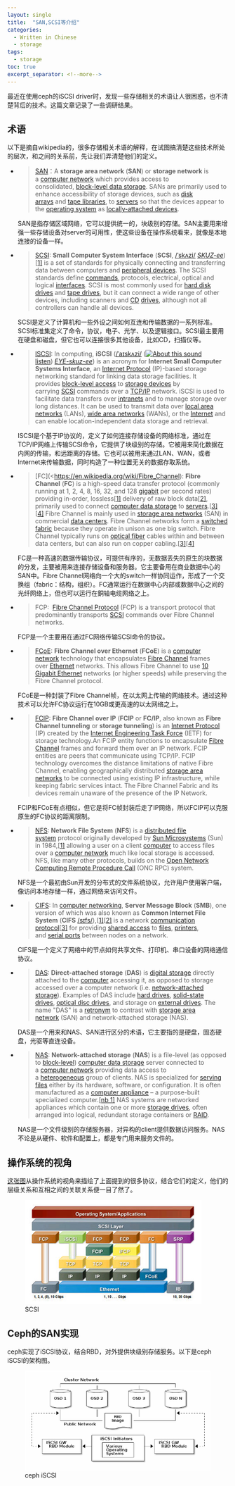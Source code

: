 ```yaml
---
layout: single
title:  "SAN,SCSI等介绍"
categories:
  - Written in Chinese
  - storage
tags:
  - storage
toc: true
excerpt_separator: <!--more-->
---
```


最近在使用ceph的iSCSI driver时，发现一些存储相关的术语让人很困惑，也不清楚背后的技术。这篇文章记录了一些调研结果。

<!--more-->

## 术语

以下是摘自wikipedia的，很多存储相关术语的解释，在试图搞清楚这些技术所处的层次，和之间的关系前，先让我们弄清楚他们的定义。

- > [SAN](<https://en.wikipedia.org/wiki/Storage_area_network>)：A **storage area network** (**SAN**) or **storage network** is a [computer network](https://en.wikipedia.org/wiki/Computer_network) which provides access to consolidated, [block-level data storage](https://en.wikipedia.org/wiki/Block_device). SANs are primarily used to enhance accessibility of storage devices, such as [disk arrays](https://en.wikipedia.org/wiki/Disk_array) and [tape libraries](https://en.wikipedia.org/wiki/Tape_library), to [servers](https://en.wikipedia.org/wiki/Server_(computing)) so that the devices appear to the [operating system](https://en.wikipedia.org/wiki/Operating_system) as [locally-attached devices](https://en.wikipedia.org/wiki/Direct-attached_storage).

  SAN是指存储区域网络，它可以提供统一的，块级别的存储。SAN主要用来增强一些存储设备对server的可用性，使这些设备在操作系统看来，就像是本地连接的设备一样。

- > [SCSI](https://en.wikipedia.org/wiki/SAN): **Small Computer System Interface** (**SCSI**, [/ˈskʌzi/](https://en.wikipedia.org/wiki/Help:IPA/English) [*SKUZ-ee*](https://en.wikipedia.org/wiki/Help:Pronunciation_respelling_key))[[1\]](https://en.wikipedia.org/wiki/SCSI#cite_note-1) is a set of standards for physically connecting and transferring data between computers and [peripheral devices](https://en.wikipedia.org/wiki/Peripheral). The SCSI standards define [commands](https://en.wikipedia.org/wiki/SCSI_command), protocols, electrical, optical and logical [interfaces](https://en.wikipedia.org/wiki/Interface_(computing)). SCSI is most commonly used for [hard disk drives](https://en.wikipedia.org/wiki/Hard_disk_drive) and [tape drives](https://en.wikipedia.org/wiki/Tape_drive), but it can connect a wide range of other devices, including scanners and [CD](https://en.wikipedia.org/wiki/CD-ROM) [drives](https://en.wikipedia.org/wiki/Optical_disc_drive), although not all controllers can handle all devices.

  SCSI是定义了计算机和一些外设之间如何互连和传输数据的一系列标准。SCSI标准集定义了命令，协议，电子、光学、以及逻辑接口。SCSI最主要用在硬盘和磁盘，但它也可以连接很多其他设备，比如CD，扫描仪等。

- > [ISCSI](<https://en.wikipedia.org/wiki/ISCSI>): In computing, **iSCSI** ([/ˈaɪskʌzi/](https://en.wikipedia.org/wiki/Help:IPA/English) ([![About this sound](https://upload.wikimedia.org/wikipedia/commons/thumb/8/8a/Loudspeaker.svg/11px-Loudspeaker.svg.png)](https://en.wikipedia.org/wiki/File:ISCSI_pronunciation.ogg)[listen](https://upload.wikimedia.org/wikipedia/commons/6/65/ISCSI_pronunciation.ogg)) [*EYE-skuz-ee*](https://en.wikipedia.org/wiki/Help:Pronunciation_respelling_key)) is an acronym for **Internet Small Computer Systems Interface**, an [Internet Protocol](https://en.wikipedia.org/wiki/Internet_Protocol) (IP)-based storage networking standard for linking data storage facilities. It provides [block-level access](https://en.wikipedia.org/wiki/Block-level_storage) to [storage devices](https://en.wikipedia.org/wiki/Computer_data_storage) by carrying [SCSI](https://en.wikipedia.org/wiki/SCSI) commands over a [TCP/IP](https://en.wikipedia.org/wiki/TCP/IP) network. iSCSI is used to facilitate data transfers over [intranets](https://en.wikipedia.org/wiki/Intranet) and to manage storage over long distances. It can be used to transmit data over [local area networks](https://en.wikipedia.org/wiki/Local_area_network) (LANs), [wide area networks](https://en.wikipedia.org/wiki/Wide_area_network) (WANs), or the [Internet](https://en.wikipedia.org/wiki/Internet) and can enable location-independent data storage and retrieval.

  ISCSI是个基于IP协议的，定义了如何连接存储设备的网络标准，通过在TCP/IP网络上传输SCSI命令，它提供了块级别的存储。它被用来简化数据在内网的传输，和远距离的存储。它也可以被用来通过LAN、WAN，或者Internet来传输数据，同时构造了一种位置无关的数据存取系统。

- > [FC](<https://en.wikipedia.org/wiki/Fibre_Channel): **Fibre Channel** (**FC**) is a high-speed data transfer protocol (commonly running at 1, 2, 4, 8, 16, 32, and 128 [gigabit](https://en.wikipedia.org/wiki/Gigabit) per second rates) providing in-order, lossless[[1\]](https://en.wikipedia.org/wiki/Fibre_Channel#cite_note-fibrechannel.org-1) delivery of raw block data[[2\]](https://en.wikipedia.org/wiki/Fibre_Channel#cite_note-2), primarily used to connect [computer data storage](https://en.wikipedia.org/wiki/Computer_data_storage) to [servers](https://en.wikipedia.org/wiki/Server_(computing)).[[3\]](https://en.wikipedia.org/wiki/Fibre_Channel#cite_note-Preston-3)[[4\]](https://en.wikipedia.org/wiki/Fibre_Channel#cite_note-Riabov-4) Fibre Channel is mainly used in [storage area networks](https://en.wikipedia.org/wiki/Storage_area_network) (SAN) in commercial [data centers](https://en.wikipedia.org/wiki/Data_center). Fibre Channel networks form a [switched fabric](https://en.wikipedia.org/wiki/Switched_fabric) because they operate in unison as one big switch. Fibre Channel typically runs on [optical fiber](https://en.wikipedia.org/wiki/Optical_fiber) cables within and between data centers, but can also run on copper cabling.[[3\]](https://en.wikipedia.org/wiki/Fibre_Channel#cite_note-Preston-3)[[4\]](https://en.wikipedia.org/wiki/Fibre_Channel#cite_note-Riabov-4)

  FC是一种高速的数据传输协议，可提供有序的，无数据丢失的原生的块数据的分发，主要被用来连接存储设备和服务器。它主要备用在商业数据中心的SAN中。Fibre Channel网络向一个大的switch一样协同运作，形成了一个交换组（fabric：结构，组织）。FC通常运行在数据中心内部或数据中心之间的光纤网络上，但也可以运行在銅轴电缆网络之上。

- > FCP:  [Fibre Channel Protocol](https://en.wikipedia.org/wiki/Fibre_Channel_Protocol) (FCP) is a transport protocol that predominantly transports [SCSI](https://en.wikipedia.org/wiki/Small_Computer_System_Interface) commands over Fibre Channel networks.

  FCP是一个主要用在通过FC网络传输SCSI命令的协议。

- > [FCoE](https://en.wikipedia.org/wiki/Fibre_Channel_over_Ethernet): **Fibre Channel over Ethernet** (**FCoE**) is a [computer network](https://en.wikipedia.org/wiki/Computer_network) technology that encapsulates [Fibre Channel](https://en.wikipedia.org/wiki/Fibre_Channel) frames over [Ethernet](https://en.wikipedia.org/wiki/Ethernet) networks. This allows Fibre Channel to use [10 Gigabit Ethernet](https://en.wikipedia.org/wiki/10_Gigabit_Ethernet) networks (or higher speeds) while preserving the Fibre Channel protocol. 

  FCoE是一种封装了Fibre Channel帧，在以太网上传输的网络技术。通过这种技术可以允许FC协议运行在10GB或更高速的以太网络之上。

- > [FCIP](https://en.wikipedia.org/wiki/Fibre_Channel_over_IP): **Fibre Channel over IP** (**FCIP** or **FC/IP**, also known as **Fibre Channel tunneling** or **storage tunneling**) is an [Internet Protocol](https://en.wikipedia.org/wiki/Internet_Protocol) (IP) created by the [Internet Engineering Task Force](https://en.wikipedia.org/wiki/Internet_Engineering_Task_Force) (IETF) for storage technology.An FCIP entity functions to encapsulate [Fibre Channel](https://en.wikipedia.org/wiki/Fibre_Channel) frames and forward them over an IP network. FCIP entities are peers that communicate using TCP/IP. FCIP technology overcomes the distance limitations of native Fibre Channel, enabling geographically distributed [storage area networks](https://en.wikipedia.org/wiki/Storage_area_network) to be connected using existing IP infrastructure, while keeping fabric services intact. The Fibre Channel Fabric and its devices remain unaware of the presence of the IP Network.

  FCIP和FCoE有点相似，但它是将FC帧封装后走了IP网络，所以FCIP可以克服原生的FC协议的距离限制。

- > [NFS](https://en.wikipedia.org/wiki/Network_File_System): **Network File System** (**NFS**) is a [distributed file system](https://en.wikipedia.org/wiki/Distributed_file_system) protocol originally developed by [Sun Microsystems](https://en.wikipedia.org/wiki/Sun_Microsystems) (Sun) in 1984,[[1\]](https://en.wikipedia.org/wiki/Network_File_System#cite_note-sun85-1) allowing a user on a client [computer](https://en.wikipedia.org/wiki/Computer) to access files over a [computer network](https://en.wikipedia.org/wiki/Computer_network) much like local storage is accessed. NFS, like many other protocols, builds on the [Open Network Computing Remote Procedure Call](https://en.wikipedia.org/wiki/Open_Network_Computing_Remote_Procedure_Call) (ONC RPC) system.

  NFS是一个最初由Sun开发的分布式的文件系统协议，允许用户使用客户端，像访问本地存储一样，通过网络来访问文件。

- > [CIFS](<https://en.wikipedia.org/wiki/Server_Message_Block>): In [computer networking](https://en.wikipedia.org/wiki/Computer_network), **Server Message Block** (**SMB**), one version of which was also known as **Common Internet File System** (**CIFS** [/sɪfs/](https://en.wikipedia.org/wiki/Help:IPA/English)),[[1\]](https://en.wikipedia.org/wiki/Server_Message_Block#cite_note-1)[[2\]](https://en.wikipedia.org/wiki/Server_Message_Block#cite_note-2) is a network [communication protocol](https://en.wikipedia.org/wiki/Communication_protocol)[[3\]](https://en.wikipedia.org/wiki/Server_Message_Block#cite_note-3) for providing [shared access](https://en.wikipedia.org/wiki/Shared_access) to [files](https://en.wikipedia.org/wiki/Computer_file), [printers](https://en.wikipedia.org/wiki/Computer_printer), and [serial ports](https://en.wikipedia.org/wiki/Serial_port) between nodes on a network.

  CIFS是一个定义了网络中的节点如何共享文件、打印机、串口设备的网络通信协议。

- > [DAS](https://en.wikipedia.org/wiki/Direct-attached_storage): **Direct-attached storage** (**DAS**) is [digital storage](https://en.wikipedia.org/wiki/Data_storage_device) directly attached to the [computer](https://en.wikipedia.org/wiki/Computer) accessing it, as opposed to storage accessed over a computer network (i.e. [network-attached storage](https://en.wikipedia.org/wiki/Network-attached_storage)). Examples of DAS include [hard drives](https://en.wikipedia.org/wiki/Hard_drive), [solid-state drives](https://en.wikipedia.org/wiki/Solid-state_drive), [optical disc drives](https://en.wikipedia.org/wiki/Optical_disc_drive), and storage on [external drives](https://en.wikipedia.org/wiki/External_drive). The name "DAS" is a [retronym](https://en.wikipedia.org/wiki/Retronym) to contrast with [storage area network](https://en.wikipedia.org/wiki/Storage_area_network) (SAN) and network-attached storage (NAS).

  DAS是一个用来和NAS、SAN进行区分的术语，它主要指的是硬盘，固态硬盘，光驱等直连设备。

- > [NAS](https://en.wikipedia.org/wiki/Network-attached_storage): **Network-attached storage** (**NAS**) is a file-level (as opposed to [block-level](https://en.wikipedia.org/wiki/Block_device)) [computer data storage](https://en.wikipedia.org/wiki/Computer_data_storage) server connected to a [computer network](https://en.wikipedia.org/wiki/Computer_network) providing data access to a [heterogeneous](https://en.wikipedia.org/wiki/Heterogeneous_computing) group of clients. NAS is specialized for [serving files](https://en.wikipedia.org/wiki/File_server) either by its hardware, software, or configuration. It is often manufactured as a [computer appliance](https://en.wikipedia.org/wiki/Computer_appliance) – a purpose-built specialized computer.[[nb 1\]](https://en.wikipedia.org/wiki/Network-attached_storage#cite_note-1) NAS systems are networked appliances which contain one or more [storage drives](https://en.wikipedia.org/wiki/Hard_disk_drive), often arranged into logical, redundant storage containers or [RAID](https://en.wikipedia.org/wiki/RAID).

  NAS是一个文件级别的存储服务器，对异构的client提供数据访问服务。NAS不论是从硬件、软件和配置上，都是专门用来服务文件的。

## 操作系统的视角

[这张图](<https://forum.huawei.com/enterprise/en/differences-between-scsi-iscsi-fcp-fcoe-fcip-nfs-cifs-das-nas-san/thread/229549-891>)从操作系统的视角来描绘了上面提到的很多协议，结合它们的定义，他们的层级关系和互相之间的关联关系便一目了然了。

<figure>
  <img src="/assets/images/scsi-arch.png">
<figcaption>SCSI</figcaption>
</figure>

## Ceph的SAN实现

ceph实现了iSCSI协议，结合RBD，对外提供块级别存储服务。以下是ceph iSCSI的架构图。


<figure>
  <img src="/assets/images/ceph-iscsi.png">
<figcaption>ceph iSCSI</figcaption>
</figure>
